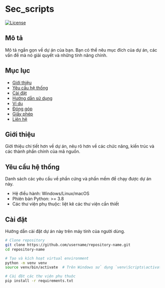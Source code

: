 # Sec_scripts

[![License](https://img.shields.io/badge/license-MIT-blue.svg)](LICENSE)

## Mô tả

Mô tả ngắn gọn về dự án của bạn. Bạn có thể nêu mục đích của dự án, các vấn đề mà nó giải quyết và những tính năng chính.

## Mục lục

- [Giới thiệu](#giới-thiệu)
- [Yêu cầu hệ thống](#yêu-cầu-hệ-thống)
- [Cài đặt](#cài-đặt)
- [Hướng dẫn sử dụng](#hướng-dẫn-sử-dụng)
- [Ví dụ](#ví-dụ)
- [Đóng góp](#đóng-góp)
- [Giấy phép](#giấy-phép)
- [Liên hệ](#liên-hệ)

## Giới thiệu

Giới thiệu chi tiết hơn về dự án, nêu rõ hơn về các chức năng, kiến trúc và các thành phần chính của mã nguồn. 

## Yêu cầu hệ thống

Danh sách các yêu cầu về phần cứng và phần mềm để chạy được dự án này.

- Hệ điều hành: Windows/Linux/macOS
- Phiên bản Python: >= 3.8
- Các thư viện phụ thuộc: liệt kê các thư viện cần thiết

## Cài đặt

Hướng dẫn cài đặt dự án này trên máy tính của người dùng.

```sh
# Clone repository
git clone https://github.com/username/repository-name.git
cd repository-name

# Tạo và kích hoạt virtual environment
python -m venv venv
source venv/bin/activate  # Trên Windows sử dụng `venv\Scripts\activate`

# Cài đặt các thư viện phụ thuộc
pip install -r requirements.txt
